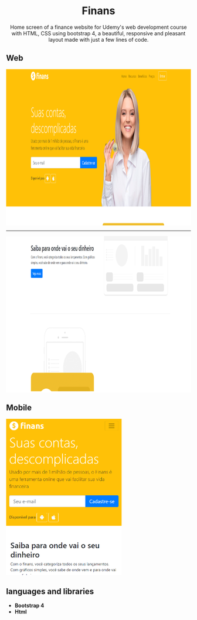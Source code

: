 <h1 align="center">
Finans</h1>
 
<p align="center">Home screen of a finance website for Udemy's web development course with HTML, CSS using bootstrap 4, a beautiful, responsive and pleasant layout made with just a few lines of code.</p> 

 ## Web
<div>   
  <img src="https://github.com/jpm4rtinss/Site-Finans/blob/master/img/finans.PNG" alt="home web"  height="425" align="center">
 <hr>
  <img src="https://github.com/jpm4rtinss/Site-Finans/blob/master/img/finans1.PNG" alt="home web" height="425" align="center">
</div>

## Mobile
  <img src="https://github.com/jpm4rtinss/Site-Finans/blob/master/img/finans-mobile.PNG" alt="home web" height="425">




## languages and libraries

-  **Bootstrap 4**  
-  **Html** 

